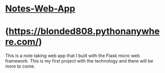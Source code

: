 # [Notes-Web-App](https://blonded808.pythonanywhere.com/)
# (https://blonded808.pythonanywhere.com/)
This is a note taking web app that I built with the Flask micro web framework. This is my first project with the technology and there will be more to come.

